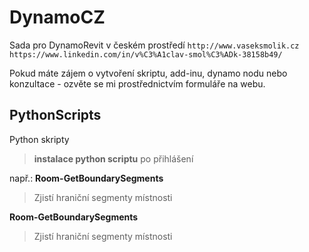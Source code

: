 # DynamoCZ
Sada pro DynamoRevit v českém prostředí
`http://www.vaseksmolik.cz`
`https://www.linkedin.com/in/v%C3%A1clav-smol%C3%ADk-38158b49/`

Pokud máte zájem o vytvoření skriptu, add-inu, dynamo nodu nebo konzultace - ozvěte se mi prostřednictvím formuláře na webu.

## PythonScripts
Python skripty

> **instalace python scriptu**
> po přihlášení 



např.:
**Room-GetBoundarySegments**
> Zjistí hraniční segmenty místnosti

**Room-GetBoundarySegments**
> Zjistí hraniční segmenty místnosti
